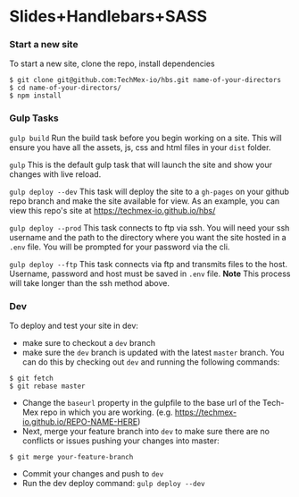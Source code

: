 # Slides+Handlebars+SASS

### Start a new site
To start a new site, clone the repo, install dependencies

```
$ git clone git@github.com:TechMex-io/hbs.git name-of-your-directors
$ cd name-of-your-directors/
$ npm install
```

### Gulp Tasks

`gulp build` Run the build task before you begin working on a site. This will ensure you have all the assets, js, css and html files in your `dist` folder.

`gulp` This is the default gulp task that will launch the site and show your changes with live reload.

`gulp deploy --dev` This task will deploy the site to a `gh-pages` on your github repo branch and make the site available for view. As an example, you can view this repo's site at https://techmex-io.github.io/hbs/

`gulp deploy --prod` This task connects to ftp via ssh. You will need your ssh username and the path to the directory where you want the site hosted in a `.env` file. You will be prompted for your password via the cli.

`gulp deploy --ftp` This task connects via ftp and transmits files to the host. Username, password and host must be saved in `.env` file. **Note** This process will take longer than the ssh method above.


### Dev
To deploy and test your site in dev:
* make sure to checkout a `dev` branch
* make sure the `dev` branch is updated with the latest `master` branch. You can do this by checking out `dev` and running the following commands:
```
$ git fetch
$ git rebase master
```
* Change the `baseurl` property in the gulpfile to the base url of the Tech-Mex repo in which you are working. (e.g. https://techmex-io.github.io/REPO-NAME-HERE)
* Next, merge your feature branch into `dev` to make sure there are no conflicts or issues pushing your changes into master:
```
$ git merge your-feature-branch
```
* Commit your changes and push to `dev`
* Run the dev deploy command: `gulp deploy --dev`
